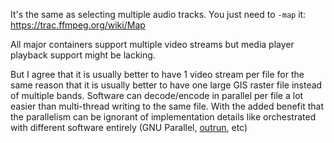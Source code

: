 It's the same as selecting multiple audio tracks. You just need to `-map` it: https://trac.ffmpeg.org/wiki/Map

All major containers support multiple video streams but media player playback support might be lacking.

But I agree that it is usually better to have 1 video stream per file for the same reason that it is usually better to have one large GIS raster file instead of multiple bands. Software can decode/encode in parallel per file a lot easier than multi-thread writing to the same file. With the added benefit that the parallelism can be ignorant of implementation details like orchestrated with different software entirely (GNU Parallel, [outrun](https://github.com/Overv/outrun), etc)

